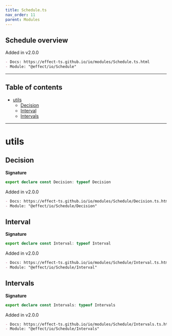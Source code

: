 ```yaml
---
title: Schedule.ts
nav_order: 11
parent: Modules
---
```


## Schedule overview

Added in v2.0.0

```md
- Docs: https://effect-ts.github.io/io/modules/Schedule.ts.html
- Module: "@effect/io/Schedule"
```

---

<h2 class="text-delta">Table of contents</h2>

- [utils](#utils)
  - [Decision](#decision)
  - [Interval](#interval)
  - [Intervals](#intervals)

---

# utils

## Decision

**Signature**

```ts
export declare const Decision: typeof Decision
```

Added in v2.0.0

```md
- Docs: https://effect-ts.github.io/io/modules/Schedule/Decision.ts.html
- Module: "@effect/io/Schedule/Decision"
```

## Interval

**Signature**

```ts
export declare const Interval: typeof Interval
```

Added in v2.0.0

```md
- Docs: https://effect-ts.github.io/io/modules/Schedule/Interval.ts.html
- Module: "@effect/io/Schedule/Interval"
```

## Intervals

**Signature**

```ts
export declare const Intervals: typeof Intervals
```

Added in v2.0.0

```md
- Docs: https://effect-ts.github.io/io/modules/Schedule/Intervals.ts.html
- Module: "@effect/io/Schedule/Intervals"
```
